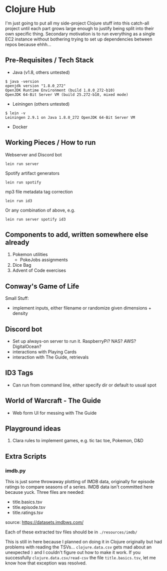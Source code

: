 # Clojure Hub

I'm just going to put all my side-project Clojure stuff into this
catch-all project until each part grows large enough to justify being
split into their own specific thing. Secondary motivation is to run
everything as a single EC2 instance without bothering trying to set up
dependencies between repos because ehhh...

## Pre-Requisites / Tech Stack

- Java (v1.8, others untested)
```
$ java -version
openjdk version "1.8.0_272"
OpenJDK Runtime Environment (build 1.8.0_272-b10)
OpenJDK 64-Bit Server VM (build 25.272-b10, mixed mode)
```

- Leiningen (others untested)
```
$ lein -v
Leiningen 2.9.1 on Java 1.8.0_272 OpenJDK 64-Bit Server VM
```

- Docker

## Working Pieces / How to run

Webserver and Discord bot
```
lein run server
```

Spotify artifact generators
```
lein run spotify
```

mp3 file metadata tag correction
```
lein run id3
```

Or any combination of above, e.g.
```
lein run server spotify id3
```


## Components to add, written somewhere else already

1. Pokemon utilities
   - PokeJobs assignments
1. Dice Bag
1. Advent of Code exercises

## Conway's Game of Life

Small Stuff:
- implement inputs, either filename or randomize given dimensions +
  density

## Discord bot

- Set up always-on server to run it. RaspberryPi? NAS? AWS? DigitalOcean?
- interactions with Playing Cards
- interaction with The Guide, retrievals

## ID3 Tags

- Can run from command line, either specify dir or default to usual
  spot

## World of Warcraft - The Guide

- Web form UI for messing with The Guide


## Playground ideas

1. Clara rules to implement games, e.g. tic tac toe, Pokemon, D&D

## Extra Scripts

### imdb.py

This is just some throwaway plotting of IMDB data, originally for
episode ratings to compare seasons of a series. IMDB data isn't
committed here because yuck. Three files are needed:

  - title.basics.tsv
  - title.episode.tsv
  - title.ratings.tsv

source: https://datasets.imdbws.com/

Each of these extracted tsv files should be in `./resources/imdb/`

This is still in here because I planned on doing it in Clojure
originally but had problems with reading the
TSVs... `clojure.data.csv` gets mad about an unexpected `)` and I
couldn't figure out how to make it work. If you successfully
`clojure.data.csv/read-csv` the file `title.basics.tsv`, let me know
how that exception was resolved.
